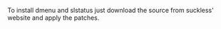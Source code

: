 To install dmenu and slstatus just download the source from suckless' website and apply the patches.
